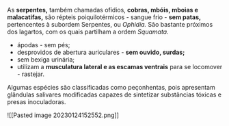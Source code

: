 As **serpentes,** também chamadas ofídios, **cobras, mbóis, mboias e malacatifas,** são répteis poiquilotérmicos - sangue frio - **sem patas,** pertencentes à subordem Serpentes, ou *Ophidia.* São bastante próximos dos lagartos, com os quais partilham a ordem *Squamata.*

* ápodas - sem pés;
* desprovidos de abertura auriculares - **sem ouvido, surdas;**
* sem bexiga urinária;
* utilizam a **musculatura lateral e as escamas ventrais** para se locomover - rastejar.

Algumas espécies são classificadas como peçonhentas, pois apresentam glândulas salivares modificadas capazes de sintetizar substâncias tóxicas e presas inoculadoras.

![[Pasted image 20230124152552.png]]